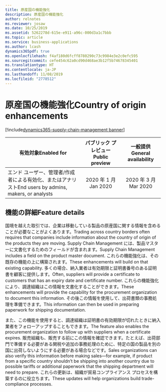 ```yaml
---
title: 原産国の機能強化
description: 原産国の機能強化
author: relnotes
ms.reviewer: josaw
ms.date: 10/25/2019
ms.assetid: 5262278d-615e-e911-a96c-000d3a1c7bbb
ms.topic: article
ms.service: business-applications
ms.author: lcash
dynamics365pdf: true
ms.openlocfilehash: f4af180d6fcff8780290c73c9984e3e2c0efc595
ms.sourcegitcommit: cefe454c62a0cd90d468ae3b12f5b74678345401
ms.translationtype: HT
ms.contentlocale: ja-JP
ms.lasthandoff: 11/08/2019
ms.locfileid: "2778512"
---
```

# <a name="country-of-origin-enhancements"></a><span data-ttu-id="0bc2c-103">原産国の機能強化</span><span class="sxs-lookup"><span data-stu-id="0bc2c-103">Country of origin enhancements</span></span>
[!include[dynamics365-supply-chain-management banner](../includes/dynamics365-supply-chain-management.md)]

| <span data-ttu-id="0bc2c-104">有効対象</span><span class="sxs-lookup"><span data-stu-id="0bc2c-104">Enabled for</span></span>    |  <span data-ttu-id="0bc2c-105">パブリック プレビュー</span><span class="sxs-lookup"><span data-stu-id="0bc2c-105">Public preview</span></span> | <span data-ttu-id="0bc2c-106">一般提供</span><span class="sxs-lookup"><span data-stu-id="0bc2c-106">General availability</span></span> | 
| ---------- | :----------: |:----------: |
|<span data-ttu-id="0bc2c-107">エンド ユーザー、管理者/作成者による有効化、またはアナリスト</span><span class="sxs-lookup"><span data-stu-id="0bc2c-107">End users by admins, makers, or analysts</span></span>|<span data-ttu-id="0bc2c-108">2020 年 1 月</span><span class="sxs-lookup"><span data-stu-id="0bc2c-108">Jan 2020</span></span>| <span data-ttu-id="0bc2c-109">2020 年 3 月</span><span class="sxs-lookup"><span data-stu-id="0bc2c-109">Mar 2020</span></span>|






## <a name="feature-details"></a><span data-ttu-id="0bc2c-110">機能の詳細</span><span class="sxs-lookup"><span data-stu-id="0bc2c-110">Feature details</span></span>
<!--feature detail start -->
<span data-ttu-id="0bc2c-111">国境を越えた取引では、企業は移動している製品の原産国に関する情報を含めることが必要なことがよくあります。</span><span class="sxs-lookup"><span data-stu-id="0bc2c-111">Trading across country borders often requires that companies include information about the country of origin of the products they are moving.</span></span> <span data-ttu-id="0bc2c-112">Supply Chain Management には、製品マスターに文書化するためのフィールドが含まれます。</span><span class="sxs-lookup"><span data-stu-id="0bc2c-112">Supply Chain Management includes a field on the product master document.</span></span> <span data-ttu-id="0bc2c-113">これらの機能強化は、その既存の機能の上に構築されます。</span><span class="sxs-lookup"><span data-stu-id="0bc2c-113">These enhancements will build on that existing capability.</span></span> <span data-ttu-id="0bc2c-114">多くの場合、納入業者は有効期限と証明書番号のある証明書を顧客に提供します。</span><span class="sxs-lookup"><span data-stu-id="0bc2c-114">Often, suppliers will provide a certificate to customers that has an expiry date and certificate number.</span></span> <span data-ttu-id="0bc2c-115">これらの機能強化により、調達組織はこの情報を文書化することができます。</span><span class="sxs-lookup"><span data-stu-id="0bc2c-115">These enhancements will provide the capability for the procurement organization to document this information.</span></span> <span data-ttu-id="0bc2c-116">その後この情報を使用して、出荷書類の事務処理を準備できます。</span><span class="sxs-lookup"><span data-stu-id="0bc2c-116">This information can then be used in preparing paperwork for shipping documentation.</span></span> 

<span data-ttu-id="0bc2c-117">また、この機能を使用すると、調達組織は証明書の有効期限が切れたときに納入業者をフォローアップすることもできます。</span><span class="sxs-lookup"><span data-stu-id="0bc2c-117">The feature also enables the procurement organization to follow up with suppliers when a certificate expires.</span></span> <span data-ttu-id="0bc2c-118">販売組織も、販売する前にこの情報を確認できます。たとえば、出荷部門で準備する必要がある関税や追加の事務処理のために、特定の国の製品を別の国に出荷しないようにする必要がある場合などです。</span><span class="sxs-lookup"><span data-stu-id="0bc2c-118">Sales organizations can also verify this information before making sales—for example, if product from a specific country shouldn’t be shipping into another country due to possible tariffs or additional paperwork that the shipping department will need to prepare.</span></span> <span data-ttu-id="0bc2c-119">これらの更新は、組織が貿易コンプライアンス プロセスを構築するのに役立ちます。</span><span class="sxs-lookup"><span data-stu-id="0bc2c-119">These updates will help organizations build trade-compliance processes.</span></span>
<!--feature detail end -->









